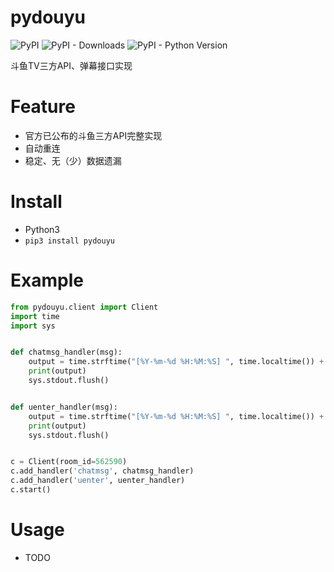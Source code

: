 # pydouyu
![PyPI](https://img.shields.io/pypi/v/pydouyu.svg)  ![PyPI - Downloads](https://img.shields.io/pypi/dm/pydouyu.svg) ![PyPI - Python Version](https://img.shields.io/pypi/pyversions/pydouyu.svg)

斗鱼TV三方API、弹幕接口实现

# Feature
- 官方已公布的斗鱼三方API完整实现
- 自动重连
- 稳定、无（少）数据遗漏

# Install
- Python3
- ```pip3 install pydouyu```

# Example
````python
from pydouyu.client import Client
import time
import sys


def chatmsg_handler(msg):
    output = time.strftime("[%Y-%m-%d %H:%M:%S] ", time.localtime()) + msg['nn'] + ": " + msg['txt']
    print(output)
    sys.stdout.flush()


def uenter_handler(msg):
    output = time.strftime("[%Y-%m-%d %H:%M:%S] ", time.localtime()) + msg['nn'] + " 进入了直播间"
    print(output)
    sys.stdout.flush()


c = Client(room_id=562590)
c.add_handler('chatmsg', chatmsg_handler)
c.add_handler('uenter', uenter_handler)
c.start()

````

# Usage
- TODO